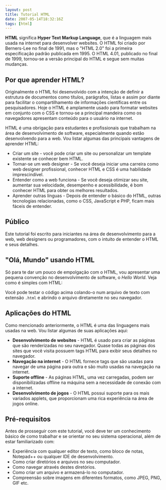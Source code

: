 ```yaml
---
layout: post
title: Tutorial HTML
date: 2007-05-14T18:32:16Z
tags: [html]
---
```


**HTML** significa **Hyper Text Markup Language**, que é a linguagem mais usada na internet para desenvolver websites. O HTML foi criado por Berners-Lee no final de 1991, mas o "HTML 2.0" foi a primeira especificação padrão publicada em 1995. O HTML 4.01, publicado no final de 1999, tornou-se a versão principal do HTML e segue sem muitas mudanças.

## Por que aprender HTML?

Originalmente o HTML foi desenvolvido com a intenção de definir a estrutura de documentos como títulos, parágrafos, listas e assim por diante para facilitar o compartilhamento de informações científicas entre os pesquisadores. Hoje o HTML é amplamente usado para formatar websites em conjunto com o CSS e tornou-se a principal mandeira como os navegadores apresentam conteúdo para o usuário na internet.

HTML é uma obrigação para estudantes e profissionais que trabalham na área de desenvolvimento de software, especialmente quando estão desenvolvendo para a web. Vou listar algumas das principais vantagens de aprender HTML:

- Criar um site - você pode criar um site ou personalizar um template existente se conhecer bem HTML.
- Tornar-se um web designer - Se você deseja iniciar uma carreira como web designer profissional, conhecer HTML e CSS é uma habilidade imprescindível.
- Entender como a web funciona - Se você deseja otimizar seu site, aumentar sua velocidade, desempenho e acessibilidade, é bom conhecer HTML para obter os melhores resultados.
- Aprender outras línguas - Depois de entender o básico do HTML, outras tecnologias relacionadas, como o CSS, JavaScript e PHP, ficam mais fáceis de entender.

## Público

Este tutorial foi escrito para iniciantes na área de desenvolvimento para a web, web designers ou programadores, com o intuito de entender o HTML e seus detalhes.

## "Olá, Mundo" usando HTML

Só para te dar um pouco de empolgação com o HTML, vou apresentar uma pequena convenção no desenvolvimento de software, o _Hello World_. Veja como é simples com HTML:

<script async src="//jsfiddle.net/vctrtvfrrr/kjcrxo1q/embed/html,result/"></script>

Você pode testar o código acima colando-o num arquivo de texto com extensão `.html` e abrindo o arquivo diretamente no seu navegador.

## Aplicações do HTML

Como mencionado anteriormente, o HTML é uma das linguagens mais usadas na web. Vou listar algumas de suas aplicações aqui:

- **Desenvolvimento de websites** - HTML é usado para criar as páginas que são renderizadas no seu navegador. Quase todas as páginas dos sites que vocẽ visita possuem tags HTML para exibir seus detalhes no navegador.
- **Navegação na internet** - O HTML fornece tags que são usadas para navegar de uma página para outra e são muito usadas na navegação na internet.
- **Suporte offline** - As páginas HTML, uma vez carregadas, podem ser disponibilizadas offline na máquina sem a necessidade de conexão com a internet.
- **Desenvolvimento de jogos** - O HTML possui suporte para os mais variados applets, que proporcionam uma rica experiência na área de jogos online.

## Pré-requisitos

Antes de prosseguir com este tutorial, você deve ter um conhecimento básico de como trabalhar e se orientar no seu sistema operacional, além de estar familiarizado com:

- Experiência com qualquer editor de texto, como bloco de notas, Notepad++ ou qualquer IDE de desenvolvimento.
- Como criar diretórios e arquivos no seu computador.
- Como navegar através destes diretórios.
- Como criar um arquivo e armazená-lo no computador.
- Compreensão sobre imagens em diferentes formatos, como JPEG, PNG, GIF etc.
